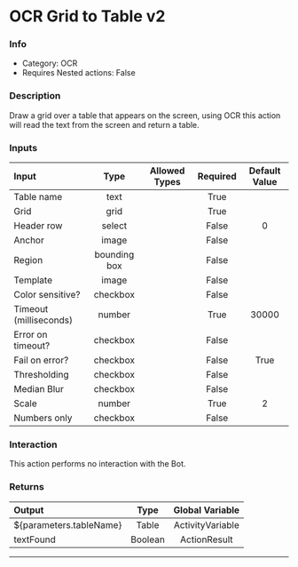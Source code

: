 # OCR Grid to Table v2

### Info

- Category: OCR
- Requires Nested actions: False


### Description
Draw a grid over a table that appears on the screen, using OCR this action will read the text from the screen and return a table.


### Inputs

| Input | Type | Allowed Types | Required |  Default Value |
| :--- | :---: | :---: | :---: | :---: |
| Table name | text |  | True |  |
| Grid | grid |  | True |  |
| Header row | select |  | False | 0 |
| Anchor | image |  | False |  |
| Region | bounding box |  | False |  |
| Template | image |  | False |  |
| Color sensitive? | checkbox |  | False |  |
| Timeout (milliseconds) | number |  | True | 30000 |
| Error on timeout? | checkbox |  | False |  |
| Fail on error? | checkbox |  | False | True |
| Thresholding | checkbox |  | False |  |
| Median Blur | checkbox |  | False |  |
| Scale | number |  | True | 2 |
| Numbers only | checkbox |  | False |  |


### Interaction
This action performs no interaction with the Bot.

### Returns

| Output | Type | Global Variable |
| :--- | :---: | :---: |
| ${parameters.tableName} | Table | ActivityVariable |
| textFound | Boolean | ActionResult |

---